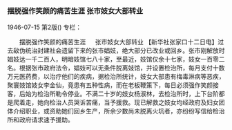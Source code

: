 ### 摆脱强作笑颜的痛苦生涯  张市妓女大部转业

1946-07-15
第2版()
专栏：

　　摆脱强作笑颜的痛苦生涯
　  张市妓女大部转业
    【新华社张家口十二日电】过去敌伪统治封建社会遗留下来的张市娼妓，绝大部分已改业或回乡。张市刚解放时娼妓达一千二百人，明暗妓馆七八十家，至最近，妓馆仅余十七家，妓女一百零二名。根据张市政府法令，娼妓可以无条件脱离妓馆，并设置检治所，每月支付十数万元医药费，以治疗他们的疾病，据检治所统计，妓女大部患有梅毒淋病等恶疾，聚寰妓馆妓女李金仙，竟患有五种性病，而在老板鞭策下，每日必须强作笑颜接客，后始为检治所勒令停业。不满二十岁的妓女杨淑林，去检治所时，上下台阶都是爬着走，她向检治人员哭诉苦痛，当予援救。现已解救之妓女均经政府及妇女团体介绍职业，或资助她们回乡生产，所余少数尚未脱离火坑者，亦纷纷写信给检治所和政府请求速予援助。
